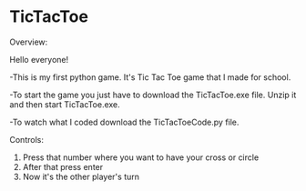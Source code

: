 # TicTacToe

Overview:

Hello everyone!

-This is my first python game. It's Tic Tac Toe game that I made for school.

-To start the game you just have to download the TicTacToe.exe file. Unzip it and then start TicTacToe.exe.

-To watch what I coded download the TicTacToeCode.py file.

Controls:

1. Press that number where you want to have your cross or circle 
2. After that press enter
3. Now it's the other player's turn
